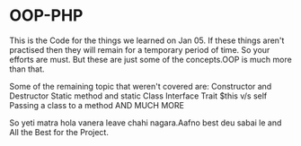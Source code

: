 # OOP-PHP
This is the Code for the things we learned on Jan 05. If these things aren't practised then they will remain for a temporary period of time.
So your efforts are must.
But these are just some of the concepts.OOP is much more than that.

Some of the remaining topic that weren't covered are:
Constructor and Destructor 
Static method and static Class
Interface
Trait
$this v/s self
Passing a class to a method
AND MUCH MORE 

So yeti matra hola vanera leave chahi nagara.Aafno best deu sabai le and All the Best for the Project.
